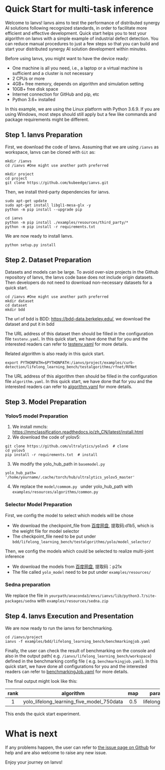 # Quick Start for multi-task inference

Welcome to Ianvs! Ianvs aims to test the performance of distributed synergy AI solutions following recognized standards,  in order to facilitate more efficient and effective development. Quick start helps you to test your algorithm on Ianvs with a simple example of industrial defect detection. You can reduce manual procedures to just a few steps so that you can build and start your distributed synergy AI solution development within minutes.

Before using Ianvs, you might want to have the device ready:
- One machine is all you need, i.e., a laptop or a virtual machine is sufficient and a cluster is not necessary
- 2 CPUs or more
- 4GB+ free memory, depends on algorithm and simulation setting
- 10GB+ free disk space
- Internet connection for GitHub and pip, etc
- Python 3.6+ installed


In this example, we are using the Linux platform with Python 3.6.9. If you are using Windows, most steps should still apply but a few like commands and package requirements might be different.

## Step 1. Ianvs Preparation

First, we download the code of Ianvs. Assuming that we are using `/ianvs` as workspace, Ianvs can be cloned with `Git` as:

``` shell
mkdir /ianvs
cd /ianvs #One might use another path preferred

mkdir project
cd project
git clone https://github.com/kubeedge/ianvs.git
```


Then, we install third-party dependencies for ianvs.
``` shell
sudo apt-get update
sudo apt-get install libgl1-mesa-glx -y
python -m pip install --upgrade pip

cd ianvs
python -m pip install ./examples/resources/third_party/*
python -m pip install -r requirements.txt
```

We are now ready to install Ianvs.
``` shell
python setup.py install
```

## Step 2. Dataset Preparation

Datasets and models can be large. To avoid over-size projects in the Github repository of Ianvs, the Ianvs code base does not include origin datasets. Then developers do not need to download non-necessary datasets for a quick start.

``` shell
cd /ianvs #One might use another path preferred
mkdir dataset
cd dataset
mkdir bdd
```

The url of bdd is BDD: https://bdd-data.berkeley.edu/, we download the dataset and put it in bdd

The URL address of this dataset then should be filled in the configuration file ``testenv.yaml``. In this quick start,
we have done that for you and the interested readers can refer to [testenv.yaml](https://ianvs.readthedocs.io/en/latest/guides/how-to-test-algorithms.html#step-1-test-environment-preparation) for more details.

<!-- Please put the downloaded dataset on the above dataset path, e.g., `/ianvs/dataset`. One can transfer the dataset to the path, e.g., on a remote Linux system using [XFTP].  -->


Related algorithm is also ready in this quick start.
``` shell
export PYTHONPATH=$PYTHONPATH:/ianvs/project/examples/curb-detection/lifelong_learning_bench/testalgorithms/rfnet/RFNet
```

The URL address of this algorithm then should be filled in the configuration file ``algorithm.yaml``. In this quick
start, we have done that for you and the interested readers can refer to [algorithm.yaml](https://ianvs.readthedocs.io/en/latest/guides/how-to-test-algorithms.html#step-1-test-environment-preparation) for more details.

## Step 3. Model Preparation

### Yolov5 model Preparation

1. We  install mmcls: https://mmclassification.readthedocs.io/zh_CN/latest/install.html
2. We download the code of yolov5:

```
git clone https://github.com/ultralytics/yolov5  # clone
cd yolov5
pip install -r requirements.txt  # install
```

3. We modify the yolo_hub_path in `basemodel.py`

```
yolo_hub_path= '/home/yourname/.cache/torch/hub/ultralytics_yolov5_master'
```

4. We replace the `model/commom.py ` under yolo_hub_path with `examples/resources/algorithms/common.py`

### Selector Model Preparation

First, we config the model to select which models will be chose

- We download the checkpoint_file from [百度网盘](https://pan.baidu.com/s/1hCbjrSW7A0J8tgfc-s5R1g), 提取码:d1b5,  which is the weight file for model selector
- The checkpoint_file need to be put under `bdd/lifelong_learning_bench/testalgorithms/yolo/model_selector/`

Then, we config the models which could be selected to realize multi-joint inference

- We download the models from  [百度网盘](https://pan.baidu.com/s/1HE10JVbQgnam264f4m57Nw), 提取码：p21x
- The file called `yolo_model` need to be put under `examples/resources/`

### Sedna preparation

We replace the file in `yourpath/anaconda3/envs/ianvs/lib/python3.7/site-packages/sedna` with `examples/resources/sedna.zip`



## Step 4. Ianvs **Execution and Presentation**

We are now ready to run the ianvs for benchmarking.

``` shell
cd /ianvs/project
ianvs -f examples/bdd/lifelong_learning_bench/benchmarkingjob.yaml
```

Finally, the user can check the result of benchmarking on the console and also in the output path(
e.g. `/ianvs/lifelong_learning_bench/workspace`) defined in the benchmarking config file (
e.g. `benchmarkingjob.yaml`). In this quick start, we have done all configurations for you and the interested readers
can refer to [benchmarkingJob.yaml](https://ianvs.readthedocs.io/en/latest/guides/how-to-test-algorithms.html#step-1-test-environment-preparation) for more details.

The final output might look like this:

| rank |                 algorithm                 | map  |     paradigm     | basemodel |    task_allocation     | task_remodeling | inference_integrate |
| :--: | :---------------------------------------: | :--: | :--------------: | :-------: | :--------------------: | --------------- | :-----------------: |
|  1   | yolo_lifelong_learning_five_model_750data | 0.5  | lifelonglearning | BaseModel | TaskAllocationByOrigin | TaskRemodeling  | InferenceIntegrate  |

This ends the quick start experiment.

# What is next

If any problems happen, the user can refer to [the issue page on Github](https://github.com/kubeedge/ianvs/issues) for help and are also welcome to raise any new issue.

Enjoy your journey on Ianvs!
